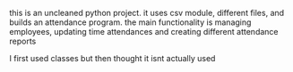 this is an uncleaned python project.
it uses csv module, different files, and builds an attendance program.
the main functionality is managing employees, updating time attendances and creating different attendance reports

I first used classes but then thought it isnt actually used
